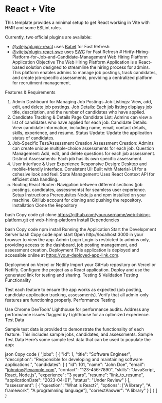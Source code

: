 # React + Vite

This template provides a minimal setup to get React working in Vite with HMR and some ESLint rules.

Currently, two official plugins are available:

- [@vitejs/plugin-react](https://github.com/vitejs/vite-plugin-react/blob/main/packages/plugin-react/README.md) uses [Babel](https://babeljs.io/) for Fast Refresh
- [@vitejs/plugin-react-swc](https://github.com/vitejs/vite-plugin-react-swc) uses [SWC](https://swc.rs/) for Fast Refresh
#   H i r i f y - H i r i n g - P l a t f o r m - f o r - J o b - a n d - C a n d i d a t e - M a n a g e m e n t 
Web Hiring Platform Application
Objective
The Web Hiring Platform Application is a React-based solution designed to streamline the hiring process for admins. This platform enables admins to manage job postings, track candidates, and create job-specific assessments, providing a centralized platform for recruitment management.

Features & Requirements
1. Admin Dashboard for Managing Job Postings
Job Listings: View, add, edit, and delete job postings.
Job Details: Each job listing displays job title, description, and the number of candidates who have applied.
2. Candidate Tracking & Details Page
Candidate List: Admins can view a list of candidates who have applied for each job.
Candidate Details: View candidate information, including name, email, contact details, skills, experience, and resume.
Status Update: Update the application status of candidates.
3. Job-Specific Test/Assessment Creation
Assessment Creation: Admins can create unique multiple-choice assessments for each job.
Question Management: Add, edit, and delete questions for each job assessment.
Distinct Assessments: Each job has its own specific assessment.
4. User Interface & User Experience
Responsive Design: Desktop and mobile-friendly interface.
Consistent UI: Built with Material-UI for a cohesive look and feel.
State Management: Uses React Context API for efficient data handling.
5. Routing
React Router: Navigation between different sections (job postings, candidates, assessments) for seamless user experience.
Setup Instructions
Prerequisites
Node.js and npm installed on your machine.
GitHub account for cloning and pushing the repository.
Installation
Clone the Repository

bash
Copy code
git clone https://github.com/yourusername/web-hiring-platform.git
cd web-hiring-platform
Install Dependencies

bash
Copy code
npm install
Running the Application
Start the Development Server
bash
Copy code
npm start
Open http://localhost:3000 in your browser to view the app.
Admin Login
Login is restricted to admins only, providing access to the dashboard, job posting management, and assessment creation.
Deployment
This application is deployed and accessible online at https://your-deployed-app-link.com.

Deployment on Vercel or Netlify
Import your GitHub repository on Vercel or Netlify.
Configure the project as a React application.
Deploy and use the generated link for testing and sharing.
Testing & Validation
Testing Functionality

Test each feature to ensure the app works as expected (job posting, candidate application tracking, assessments).
Verify that all admin-only features are functioning properly.
Performance Testing

Use Chrome DevTools’ Lighthouse for performance audits.
Address any performance issues flagged by Lighthouse for an optimized experience.
Test Data

Sample test data is provided to demonstrate the functionality of each feature. This includes sample jobs, candidates, and assessments.
Sample Test Data
Here’s some sample test data that can be used to populate the app:

json
Copy code
{
  "jobs": [
    {
      "id": 1,
      "title": "Software Engineer",
      "description": "Responsible for developing and maintaining software applications.",
      "candidates": [
        {
          "id": 101,
          "name": "John Doe",
          "email": "johndoe@example.com",
          "contact": "123-456-7890",
          "skills": "JavaScript, React, Node.js",
          "experience": "3 years",
          "resume": "link_to_resume",
          "applicationDate": "2023-04-01",
          "status": "Under Review"
        }
      ],
      "assessment": [
        {
          "question": "What is React?",
          "options": ["A library", "A framework", "A programming language"],
          "correctAnswer": "A library"
        }
      ]
    }
  ]
}
 
 
